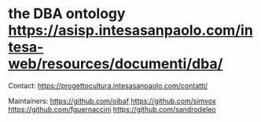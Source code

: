 # the DBA ontology https://asisp.intesasanpaolo.com/intesa-web/resources/documenti/dba/

Contact: https://progettocultura.intesasanpaolo.com/contatti/

Maintainers: https://github.com/oibaf
             https://github.com/simvox
             https://github.com/fguernaccini
             https://github.com/sandrodeleo
